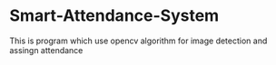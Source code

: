 # Smart-Attendance-System
This is program which use opencv algorithm for image detection and assingn attendance
